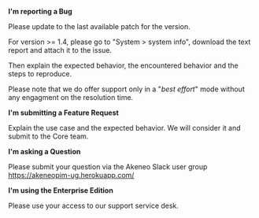 **I'm reporting a Bug**

Please update to the last available patch for the version.

For version >= 1.4, please go to "System > system info", download the text report and attach it to the issue.

Then explain the expected behavior, the encountered behavior and the steps to reproduce.

Please note that we do offer support only in a "_best effort_" mode without any engagment on the resolution time.

**I'm submitting a Feature Request**

Explain the use case and the expected behavior. We will consider it and submit to the Core team.

**I'm asking a Question**

Please submit your question via the Akeneo Slack user group https://akeneopim-ug.herokuapp.com/

**I'm using the Enterprise Edition**

Please use your access to our support service desk.
